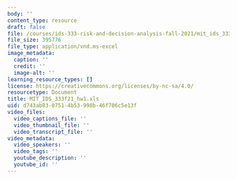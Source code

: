 ```yaml
---
body: ''
content_type: resource
draft: false
file: /courses/ids-333-risk-and-decision-analysis-fall-2021/mit_ids_333f21_hw1.xls
file_size: 395776
file_type: application/vnd.ms-excel
image_metadata:
  caption: ''
  credit: ''
  image-alt: ''
learning_resource_types: []
license: https://creativecommons.org/licenses/by-nc-sa/4.0/
resourcetype: Document
title: MIT_IDS_333f21_hw1.xls
uid: d743ab83-0751-4b53-998b-46f706c5e13f
video_files:
  video_captions_file: ''
  video_thumbnail_file: ''
  video_transcript_file: ''
video_metadata:
  video_speakers: ''
  video_tags: ''
  youtube_description: ''
  youtube_id: ''
---
```

